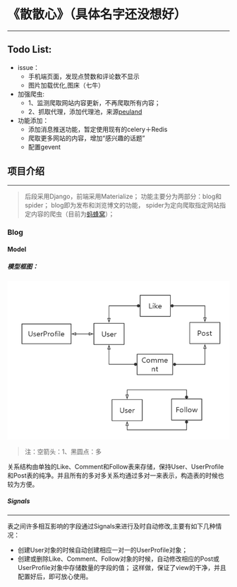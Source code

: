 # 《散散心》（具体名字还没想好）

***

## Todo List:
* issue：
    * 手机端页面，发现点赞数和评论数不显示
    * 图片加载优化,图床（七牛）
* 加强爬虫:
    * 1、监测爬取网站内容更新，不再爬取所有内容；
    * 2、抓取代理，添加代理池，来源[peuland](https://proxy.peuland.com/proxy/search_proxy.php)
* 功能添加：
    * 添加消息推送功能，暂定使用现有的celery＋Redis
    * 爬取更多网站的内容，增加“感兴趣的话题”
    * 配置gevent

## 项目介绍

***

> 后段采用Django，前端采用Materialize；
功能主要分为两部分：blog和spider；
blog即为发布和浏览博文的功能，
spider为定向爬取指定网站指定内容的爬虫（目前为[蚂蜂窝](http://www.mafengwo.cn)）；


### Blog

#### Model

##### 模型框图：
![Model](https://raw.githubusercontent.com/PU-101/pics/master/sansanxin-model-2.png)
> 注：空箭头：1、黑圆点：多

关系结构由单独的Like、Comment和Follow表来存储，保持User、UserProfile和Post表的纯净。并且所有的多对多关系均通过多对一来表示，构造表的时候也较为方便。

##### Signals
***
表之间许多相互影响的字段通过Signals来进行及时自动修改,主要有如下几种情况：
* 创建User对象的时候自动创建相应一对一的UserProfile对象；
* 创建或删除Like、Comment、Follow对象的时候，自动修改相应的Post或UserProfile对象中存储数量的字段的值；
这样做，保证了view的干净，并且配置好后，即可放心使用。


